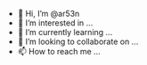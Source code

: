 - 👋 Hi, I’m @ar53n
- 👀 I’m interested in ...
- 🌱 I’m currently learning ...
- 💞️ I’m looking to collaborate on ...
- 📫 How to reach me ...

<!---
ar53n/ar53n is a ✨ special ✨ repository because its `README.md` (this file) appears on your GitHub profile.
You can click the Preview link to take a look at your changes.
--->
